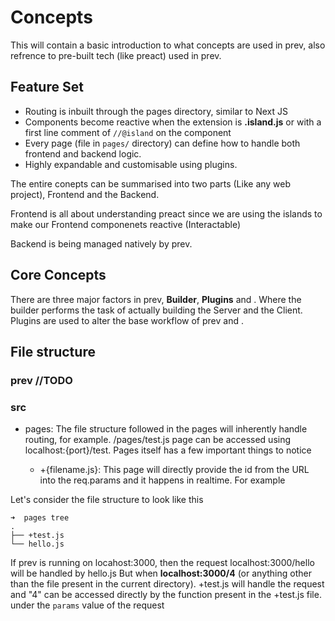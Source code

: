# Concepts

This will contain a basic introduction to what concepts are used in prev, also refrence to pre-built tech (like preact) used in prev.

## Feature Set

- Routing is inbuilt through the pages directory, similar to Next JS
- Components become reactive when the extension is **.island.js** or with a first line comment of `//@island` on the component
- Every page (file in `pages/` directory) can define how to handle both frontend and backend logic.
- Highly expandable and customisable using plugins.

The entire conepts can be summarised into two parts (Like any web project), Frontend and the Backend.

Frontend is all about understanding preact since we are using the islands to make our Frontend componenets reactive (Interactable)

Backend is being managed natively by prev.

## Core Concepts

There are three major factors in prev, **Builder**, **Plugins** and . Where the builder performs the task of actually building the Server and the Client. Plugins are used to alter the base workflow of prev and .

## File structure

### prev //TODO

### src

- pages: The file structure followed in the pages will inherently handle routing, for example. /pages/test.js page can be accessed using localhost:{port}/test. Pages itself has a few important things to notice

  - +{filename.js}: This page will directly provide the id from the URL into the req.params and it happens in realtime. For example

Let's consider the file structure to look like this

```shell
➜  pages tree
.
├── +test.js
└── hello.js
```

If prev is running on locahost:3000, then the request localhost:3000/hello will be handled by hello.js But when **localhost:3000/4** (or anything other than the file present in the current directory). +test.js will handle the request and "4" can be accessed directly by the function present in the +test.js file. under the `params` value of the request
